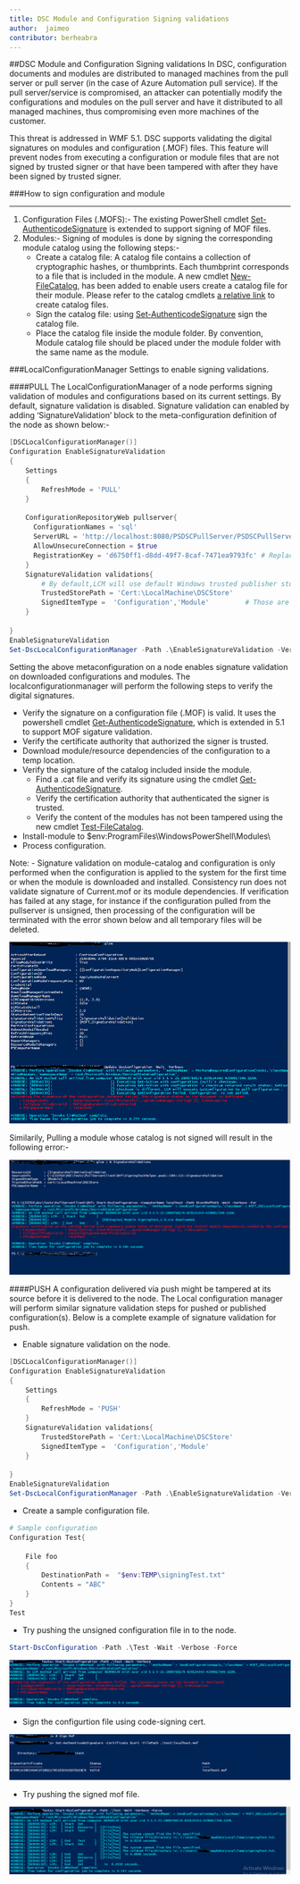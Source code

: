 ```yaml
---
title: DSC Module and Configuration Signing validations
author:  jaimeo
contributor: berheabra
---
```


##DSC Module and Configuration Signing validations
In DSC, configuration documents and modules are distributed to managed machines from the pull server or pull server (in the case of Azure Automation pull service). If the pull server/service is compromised, an attacker can potentially modify the configurations and modules on the pull server and have it distributed to all managed machines, thus compromising even more machines of the customer. 

 This threat is addressed in WMF 5.1. DSC supports validating the digital signatures on modules and configuration (.MOF) files. This feature will prevent nodes from executing a configuration or module files that are not signed by trusted signer or that have been tampered with after they have been signed by trusted signer. 



###How to sign configuration and module 
***
1. Configuration Files (.MOFS):- 
The existing PowerShell cmdlet [Set-AuthenticodeSignature](https://technet.microsoft.com/library/hh849819.aspx) is extended to support signing of MOF files.  
2. Modules:-
Signing of modules is done by signing the corresponding module catalog using the following steps:- 
    * Create a catalog file: A catalog file contains a collection of cryptographic hashes, or thumbprints. Each thumbprint corresponds to a file that is included in the module.  A new cmdlet [New-FileCatalog](https://technet.microsoft.com/library/cc732148.aspx),
has been added to enable users create a catalog file for their module. Please refer to the catalog cmdlets [a relative link](catalog-cmdlets.md) to create catalog files. 
    * Sign the catalog file: 
using [Set-AuthenticodeSignature](https://technet.microsoft.com/library/hh849819.aspx) sign the catalog file.
    * Place the catalog file inside the module folder.
By convention, Module catalog file should be placed under the module folder with the same name as the module.

###LocalConfigurationManager Settings to enable signing validations.

####PULL
The LocalConfigurationManager of a node performs signing validation of modules and configurations based on its current settings. 
By default, signature validation is disabled. Signature validation can enabled by adding ‘SignatureValidation’ block to the meta-configuration definition of the node as shown below:-

```PowerShell
[DSCLocalConfigurationManager()]
Configuration EnableSignatureValidation
{
    Settings
    {
        RefreshMode = 'PULL'        
    } 
    
    ConfigurationRepositoryWeb pullserver{
      ConfigurationNames = 'sql'
      ServerURL = 'http://localhost:8080/PSDSCPullServer/PSDSCPullServer.svc'
      AllowUnsecureConnection = $true
      RegistrationKey = 'd6750ff1-d8dd-49f7-8caf-7471ea9793fc' # Replace this with correct registration key.
    }
    SignatureValidation validations{
        # By default,LCM will use default Windows trusted publisher store to validate the certificate chain. If TrustedStorePath property is specified, LCM will use this custom store for retrieving the trusted publishers to validate the content.
        TrustedStorePath = 'Cert:\LocalMachine\DSCStore'            
        SignedItemType =  'Configuration','Module'         # Those are list of DSC artifacts, for which LCM need to verify their digital signature before executing them on the node.       
    }
 
}
EnableSignatureValidation
Set-DscLocalConfigurationManager -Path .\EnableSignatureValidation -Verbose 
 ```

Setting the above metaconfiguration on a node enables signature validation on downloaded configurations and modules. 
The localconfigurationmanager will perform the following steps to verify the digital signatures.
* Verify the signature on a configuration file (.MOF) is valid. It uses the powershell cmdlet [Get-AuthenticodeSignature](https://technet.microsoft.com/library/hh849805.aspx), which is extended in 5.1 to support MOF sigature validation.
* Verify the certificate authority that authorized the signer is trusted.
* Download module/resource dependencies of the configuration to a temp location.
* Verify the signature of the catalog included inside the module.
    * Find a <moduleName>.cat file and verify its signature using the cmdlet  [Get-AuthenticodeSignature](https://technet.microsoft.com/library/hh849805.aspx).
    * Verify the certification authority that authenticated the signer is trusted.
    * Verify the content of the modules has not been tampered using the new cmdlet [Test-FileCatalog](https://technet.microsoft.com/library/cc732148.aspx).
* Install-module to $env:ProgramFiles\WindowsPowerShell\Modules\
* Process configuration.

Note: - Signature validation on module-catalog and configuration is only performed when the configuration is applied to the system for the first time or when the module is downloaded and installed. Consistency run does not validate signature of Current.mof or its module dependencies.
If verification has failed at any stage, for instance if the configuration pulled from the pullserver is unsigned, then processing of the configuration will be terminated with the error shown below and all temporary files will be deleted.

![Sample Error Output Configuration](../../images/PullUnsignedConfigFail.png)

Similarily, Pulling a module whose catalog is not signed will result in the following error:-

![Sample Error Output Module](../../images/PullUnisgnedCatalog.png)

####PUSH
A configuration delivered via push might be tampered at its source before it is delivered to the node. The Local configuration manager will perform similar signature validation steps for pushed or published configuration(s).
Below is a complete example of signature validation for push.

* Enable signature validation on the node.

```Powershell
[DSCLocalConfigurationManager()]
Configuration EnableSignatureValidation
{
    Settings
    {
        RefreshMode = 'PUSH'        
    } 
    SignatureValidation validations{
        TrustedStorePath = 'Cert:\LocalMachine\DSCStore'   
        SignedItemType =  'Configuration','Module'             
    }

}
EnableSignatureValidation
Set-DscLocalConfigurationManager -Path .\EnableSignatureValidation -Verbose
``` 
* Create a sample configuration file.

```Powershell
# Sample configuration
Configuration Test{

    File foo
    {
        DestinationPath =  "$env:TEMP\signingTest.txt"
        Contents = "ABC"
    }
}
Test
```

* Try pushing the unsigned configuration file in to the node. 

```Powershell
Start-DscConfiguration -Path .\Test -Wait -Verbose -Force
``` 
![ErrorUnsignedMofPushed](../../images/PushUnsignedMof.png)

* Sign the configurtion file using code-signing cert.

![SignMofFile](../../images/SignMofFile.png)

* Try pushing the signed mof file.

![SignMofFile](../../images/PushSignedMof.png)

